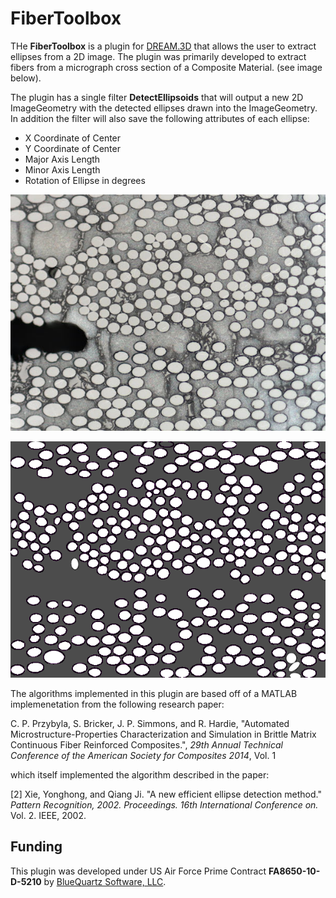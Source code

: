 # FiberToolbox #

THe **FiberToolbox** is a plugin for [DREAM.3D](http://www.github.com/bluequartzsoftware/dream3d) that allows the user to extract ellipses from a 2D image. The plugin was primarily developed to extract fibers from a micrograph cross section of a Composite Material. (see image below).

The plugin has a single filter **DetectEllipsoids** that will output a new 2D ImageGeometry with the detected ellipses drawn into the ImageGeometry. In addition the filter will also save the following attributes of each ellipse:

+ X Coordinate of Center
+ Y Coordinate of Center
+ Major Axis Length
+ Minor Axis Length
+ Rotation of Ellipse in degrees

![Input Micrograph](Documentation/FiberToolboxFilters/Images/S200-2-320x_p043.jpg)

![Output Image](Documentation/FiberToolboxFilters/Images/S200-2-320x_p043_After.png)

The algorithms implemented in this plugin are based off of a MATLAB implemenetation from the following research paper:

C. P. Przybyla, S. Bricker, J. P. Simmons, and R. Hardie, "Automated Microstructure-Properties Characterization and Simulation in Brittle Matrix Continuous Fiber Reinforced Composites.", _29th Annual Technical Conference of the American Society for Composites 2014_, Vol. 1

which itself implemented the algorithm described in the paper:

[2] Xie, Yonghong, and Qiang Ji. "A new efficient ellipse detection method." _Pattern Recognition, 2002. Proceedings. 16th International Conference on._ Vol. 2. IEEE, 2002.


## Funding ##

This plugin was developed under US Air Force Prime Contract __FA8650-10-D-5210__ by [BlueQuartz Software, LLC](http://www.bluequartz.net).

